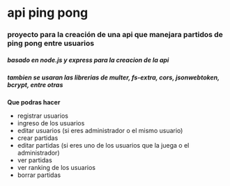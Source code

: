 # api ping pong
### proyecto para la creación de una api que manejara partidos de ping pong entre usuarios
##### basado en node.js y express para la creacion de la api 
##### tambien se usaran las librerias de multer, fs-extra, cors, jsonwebtoken, bcrypt, entre otras

**Que podras hacer**
- registrar usuarios
- ingreso de los usuarios
- editar usuarios (si eres administrador o el mismo usuario)
- crear partidas
- editar partidas (si eres uno de los usuarios que la juega o el administrador)
- ver partidas 
- ver ranking de los usuarios 
- borrar partidas
